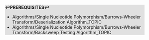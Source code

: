 <div style="margin:2em; background-color: #e0e0e0;">

<strong>↩PREREQUISITES↩</strong>

 * Algorithms/Single Nucleotide Polymorphism/Burrows-Wheeler Transform/Deserialization Algorithm_TOPIC
 * Algorithms/Single Nucleotide Polymorphism/Burrows-Wheeler Transform/Backsweep Testing Algorithm_TOPIC

</div>

